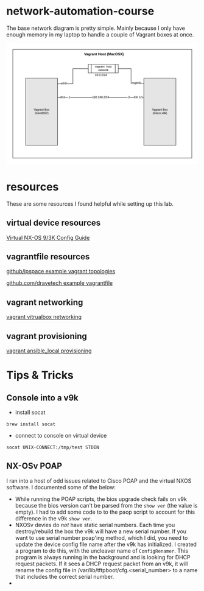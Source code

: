 # network-automation-course

The base network diagram is pretty simple.  Mainly because I only have enough memory in my laptop to handle a couple of Vagrant boxes at once.

![Base Network Diagram](images/base_%20network_diagram.png)


# resources

These are some resources I found helpful while setting up this lab.

## virtual device resources
[Virtual NX-OS 9/3K Config Guide](https://www.cisco.com/c/en/us/td/docs/switches/datacenter/nexus9000/sw/7-x/nx-osv/configuration/guide/b_NX-OSv_9000/b_NX-OSv_chapter_01.html#id_45079)

## vagrantfile resources
[github/ipspace example vagrant topologies](https://github.com/ipspace/NetOpsWorkshop/tree/master/topologies)

[github.com/dravetech example vagrantfile](https://github.com/dravetech/network-tutorials/tree/master/labs/lab1)

## vagrant networking
[vagrant vitrualbox networking](https://www.vagrantup.com/docs/virtualbox/networking.html)

## vagrant provisioning
[vagrant ansible_local provisioning](https://www.vagrantup.com/docs/provisioning/ansible_local.html)


# Tips & Tricks

## Console into a v9k
- install socat

```
brew install socat
```

- connect to console on virtual device

```
socat UNIX-CONNECT:/tmp/test STDIN
```

## NX-OSv POAP

I ran into a host of odd issues related to Cisco POAP and the virtual NXOS software.  I documented some of the below:

- While running the POAP scripts, the bios upgrade check fails on v9k because the bios version can't be parsed from the `show ver` (the value is empty).
  I had to add some code to to the paop script to account for this difference in the v9k `show ver`.
- NXOSv devies do *not* have static serial numbers.  Each time you destroy/rebuild the box the v9k will have a new serial number. 
  If you want to use serial number poap'ing method, which I did, you need to update the device config file name after the v9k has
  initialized.  I created a program to do this, with the uncleaver name of `ConfigRenamer`.  This program is always running in 
  the background and is looking for DHCP request packets.  If it sees a DHCP request packet from an v9k, it will rename the 
  config file in /var/lib/tftpboot/cfg.<serial_number> to a name that includes the correct serial number.
- 
